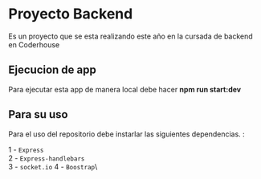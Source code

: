 # Proyecto Backend

Es un proyecto que se esta realizando este año en la cursada de backend en Coderhouse

## Ejecucion de app

Para ejecutar esta app de manera local debe hacer **npm run start:dev**

## Para su uso

Para el uso del repositorio debe instarlar las siguientes dependencias. : 

1 - `Express`\
2 - `Express-handlebars`\
3 - `socket.io`
4 - `Boostrap`\